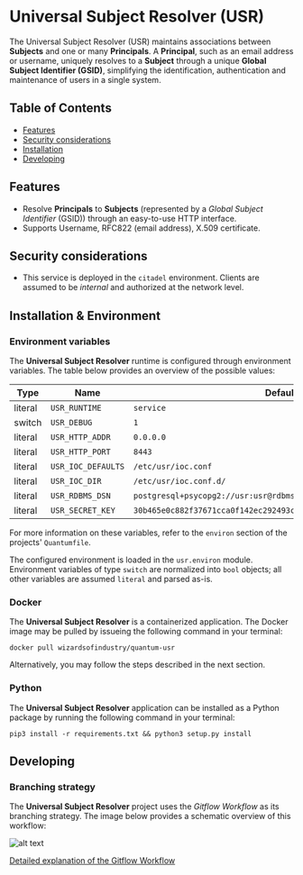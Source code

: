 # Universal Subject Resolver (USR)

The Universal Subject Resolver (USR) maintains associations between **Subjects**
and one or many **Principals**. A **Principal**, such as an email address or username,
uniquely resolves to a **Subject** through a unique **Global Subject Identifier (GSID)**,
simplifying the identification, authentication and maintenance of users in
a single system.

## Table of Contents

- [Features](#features)
- [Security considerations](#security-considerations)
- [Installation](#installation)
- [Developing](#developing)

## Features
- Resolve **Principals** to **Subjects** (represented by a *Global Subject Identifier*
  (GSID)) through an easy-to-use HTTP interface.
- Supports Username, RFC822 (email address), X.509 certificate.

## Security considerations
- This service is deployed in the `citadel` environment. Clients are assumed
  to be *internal* and authorized at the network level.


## Installation & Environment

### Environment variables

The **Universal Subject Resolver** runtime is configured through environment
variables. The table below provides an overview of the possible values:

| Type  |       Name       |                             Default                              |
|-------|------------------|------------------------------------------------------------------|
|literal|`USR_RUNTIME`     |`service`                                                         |
|switch |`USR_DEBUG`       |`1`                                                               |
|literal|`USR_HTTP_ADDR`   |`0.0.0.0`                                                         |
|literal|`USR_HTTP_PORT`   |`8443`                                                            |
|literal|`USR_IOC_DEFAULTS`|`/etc/usr/ioc.conf`                                               |
|literal|`USR_IOC_DIR`     |`/etc/usr/ioc.conf.d/`                                            |
|literal|`USR_RDBMS_DSN`   |`postgresql+psycopg2://usr:usr@rdbms:5432/usr`                    |
|literal|`USR_SECRET_KEY`  |`30b465e0c882f37671cca0f142ec292493c1009c0baa0a39aa684b1259301460`|



For more information on these variables, refer to the `environ` section of
the projects' `Quantumfile`.

The configured environment is loaded in the `usr.environ` module.
Environment variables of type `switch` are normalized into `bool` objects; all other
variables are assumed `literal` and parsed as-is.

### Docker
The **Universal Subject Resolver** is a containerized application. The Docker image may be pulled
by issueing the following command in your terminal:

`docker pull wizardsofindustry/quantum-usr`

Alternatively, you may follow the steps described in the next section.
### Python
The **Universal Subject Resolver** application can be installed as a Python package by
running the following command in your terminal:

`pip3 install -r requirements.txt && python3 setup.py install`


## Developing


### Branching strategy

The **Universal Subject Resolver** project uses the *Gitflow Workflow* as its
branching strategy. The image below provides a schematic overview of this
workflow:

![alt text](https://nvie.com/img/git-model@2x.png "Gitflow Workflow")

[Detailed explanation of the Gitflow Workflow](https://nvie.com/posts/a-successful-git-branching-model)
